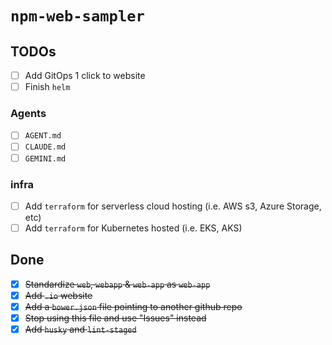 # `npm-web-sampler`

## TODOs

- [ ] Add GitOps 1 click to website
- [ ] Finish `helm`

### Agents

- [ ] `AGENT.md`
- [ ] `CLAUDE.md`
- [ ] `GEMINI.md`

### infra

- [ ] Add `terraform` for serverless cloud hosting (i.e. AWS s3, Azure Storage, etc)
- [ ] Add `terraform` for Kubernetes hosted (i.e. EKS, AKS)

## Done

- [x] ~~Standardize `web`, `webapp` & `web-app` as `web-app`~~
- [x] ~~Add `.io` website~~
- [x] ~~Add a `bower.json` file pointing to another github repo~~
- [x] ~~Stop using this file and use "Issues" instead~~
- [x] ~~Add `husky` and `lint-staged`~~
